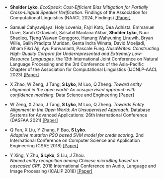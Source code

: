- <strong>Sholder Lyko</strong>. *EcoSpeak: Cost-Efficient Bias Mitigation for Partially Cross-Lingual Speaker Verification.* Findings of the Association for Computational Linguistics (NAACL 2024, Findings) [[Paper]](#publications)

- Samuel Cahyawijaya, Holy Lovenia, Fajri Koto, Dea Adhista, Emmanuel Dave, Sarah Oktavianti, Salsabil Maulana Akbar, <strong>Sholder Lyko</strong>, Nuur Shadieq, Tjeng Wawan Cenggoro, Hanung Wahyuning Linuwih, Bryan Wilie, Galih Pradipta Muridan, Genta Indra Winata, David Moeljadi, Alham Fikri Aji, Ayu Purwarianti, Pascale Fung. *NusaWrites: Constructing High-Quality Corpora for Underrepresented and Extremely Low-Resource Languages.* the 13th International Joint Conference on Natural Language Processing and the 3rd Conference of the Asia-Pacific Chapter of the Association for Computational Linguistics (IJCNLP-AACL 2023) [[Paper]](#publications)

- X Zhao, W Zeng, J Tang, <strong>S Lyko</strong>, M Luo, Q Zheng. *Toward entity alignment in the open world: An unsupervised approach with confidence modeling.* Data Science and Engineering [[Paper]](#publications)

- W Zeng, X Zhao, J Tang, <strong>S Lyko</strong>, M Luo, Q Zheng. *Towards Entity Alignment in the Open World: An Unsupervised Approach.* Database Systems for Advanced Applications: 26th International Conference (DASFAA 2021) [[Paper]](#publications)

- Q Fan, X Liu, Y Zhang, F Bao, <strong>S Lyko</strong>. 	
*Adaptive mutation PSO based SVM model for credit scoring.* 2nd International Conference on Computer Science and Application Engineering (CSAE 2018) [[Paper]](#publications)

- Y Xing, Y Zhu, <strong>S Lyko</strong>, S Liu, J Zhou. 	
*Named entity recognition among Chinese microBlog based on cascaded CRF.* 2018 International Conference on Audio, Language and Image Processing (ICALIP 2018) [[Paper]](#publications)
